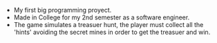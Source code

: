 - My first big programming proyect.
- Made in College for my 2nd semester as a software engineer.
- The game simulates a treasuer hunt, the player must collect all the 'hints' avoiding the secret
mines in order to get the treasuer and win.

<!---
Robbyro10/Robbyro10 is a ✨ special ✨ repository because its `README.md` (this file) appears on your GitHub profile.
You can click the Preview link to take a look at your changes.
--->

